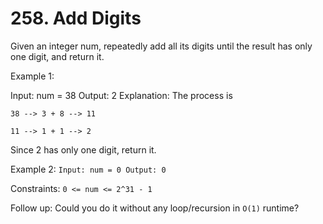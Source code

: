 # 258. Add Digits

Given an integer num, repeatedly add all its digits until the result has only one digit, and return it.

Example 1:

Input: num = 38
Output: 2
Explanation: The process is

`38 --> 3 + 8 --> 11`

`11 --> 1 + 1 --> 2`

Since 2 has only one digit, return it.

Example 2:
`
Input: num = 0
Output: 0
`

Constraints:
`0 <= num <= 2^31 - 1`

Follow up: Could you do it without any loop/recursion in `O(1)` runtime?

